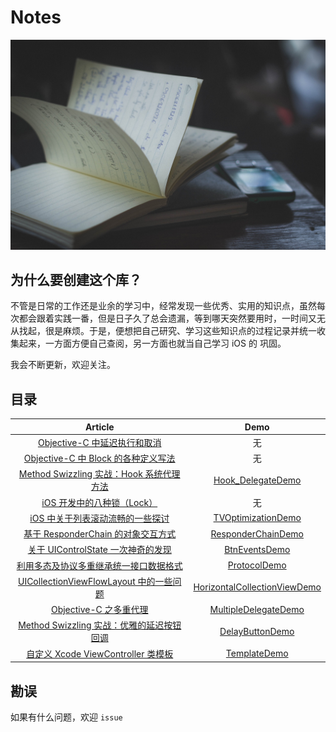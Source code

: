 # Notes

![](contents/images/bg.jpg)

## 为什么要创建这个库？

不管是日常的工作还是业余的学习中，经常发现一些优秀、实用的知识点，虽然每次都会跟着实践一番，但是日子久了总会遗漏，等到哪天突然要用时，一时间又无从找起，很是麻烦。于是，便想把自己研究、学习这些知识点的过程记录并统一收集起来，一方面方便自己查阅，另一方面也就当自己学习 iOS 的 巩固。

我会不断更新，欢迎关注。

## 目录


|                 Article                  |                   Demo                   |
| :--------------------------------------: | :--------------------------------------: |
| [Objective-C 中延迟执行和取消  ](https://github.com/ifelseboyxx/xx_Notes/blob/master/contents/DelayWay/objc_delay.md)| 无 |
|[Objective-C 中 Block 的各种定义写法](https://github.com/ifelseboyxx/xx_Notes/blob/master/contents/Block_Writing/block_writing.md)|  无 |
| [Method Swizzling 实战：Hook 系统代理方法](https://github.com/ifelseboyxx/xx_Notes/blob/master/contents/HookSystemDelegate/hook_system_delegate.md) | [Hook_DelegateDemo](https://github.com/ifelseboyxx/xx_Notes/tree/master/contents/HookSystemDelegate/Hook_Delegate)  |
| [iOS 开发中的八种锁（Lock）](https://github.com/ifelseboyxx/xx_Notes/blob/master/contents/Lock/lock.md) | 无 |
| [iOS 中关于列表滚动流畅的一些探讨](https://github.com/ifelseboyxx/xx_Notes/blob/master/contents/TVOptimizationDemo/TVOptimizationDemo.md) | [TVOptimizationDemo](https://github.com/ifelseboyxx/xx_Notes/tree/master/contents/TVOptimizationDemo/TVOptimizationDemo) |
| [基于 ResponderChain 的对象交互方式](https://github.com/ifelseboyxx/xx_Notes/blob/master/contents/ResponderChain/ResponderChain.md) | [ResponderChainDemo](https://github.com/ifelseboyxx/xx_Notes/tree/master/contents/ResponderChain/ResponderChainDemo) |
| [关于 UIControlState 一次神奇的发现](https://github.com/ifelseboyxx/xx_Notes/blob/master/contents/BtnEvents/UIControlState.md) | [BtnEventsDemo](https://github.com/ifelseboyxx/xx_Notes/tree/master/contents/BtnEvents/BtnEventsDemo) |
| [利用多态及协议多重继承统一接口数据格式](https://github.com/ifelseboyxx/xx_Notes/blob/master/contents/Protocol/Protocol.md) | [ProtocolDemo](https://github.com/ifelseboyxx/xx_Notes/tree/master/contents/Protocol/ProtocolDemo) |
| [UICollectionViewFlowLayout 中的一些问题](https://github.com/ifelseboyxx/xx_Notes/blob/master/contents/FlowLayoutQuestion/UICollectionViewFlowLayout_questions.md) | [HorizontalCollectionViewDemo](https://github.com/ifelseboyxx/xx_Notes/tree/master/contents/FlowLayoutQuestion/HorizontalCollectionView) |
| [Objective-C 之多重代理](https://github.com/ifelseboyxx/xx_Notes/blob/master/contents/MultipleDelegate/MultipleDelegate.md) | [MultipleDelegateDemo](https://github.com/ifelseboyxx/xx_Notes/tree/master/contents/MultipleDelegate/MultipleDelegateDemo) |
| [Method Swizzling 实战：优雅的延迟按钮回调](https://github.com/ifelseboyxx/xx_Notes/blob/master/contents/DelayButton/MethodSwizzlingDemo.md) | [DelayButtonDemo](https://github.com/ifelseboyxx/xx_Notes/tree/master/contents/DelayButton/DelayButtonDemo) |
| [自定义 Xcode ViewController 类模板](https://github.com/ifelseboyxx/xx_Notes/blob/master/contents/XcodeTemplate/Xcode-VC-Template.md) | [TemplateDemo](https://github.com/ifelseboyxx/xx_Notes/tree/master/contents/XcodeTemplate/Template/CustomVC.xctemplate) |



## 勘误

如果有什么问题，欢迎 `issue`


